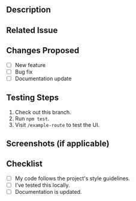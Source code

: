 ## Description
<!-- What problem does this PR solve? -->

## Related Issue
<!-- Link to the GitHub issue (e.g., closes #45). -->

## Changes Proposed
- [ ] New feature
- [ ] Bug fix
- [ ] Documentation update

## Testing Steps
1. Check out this branch.
2. Run `npm test`.
3. Visit `/example-route` to test the UI.

## Screenshots (if applicable)
<!-- Add before/after screenshots. -->

## Checklist
- [ ] My code follows the project's style guidelines.
- [ ] I’ve tested this locally.
- [ ] Documentation is updated.
